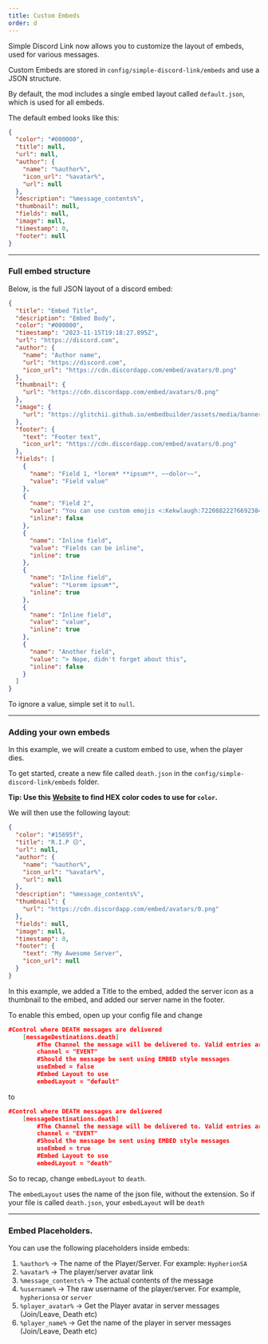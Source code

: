 ```yaml
---
title: Custom Embeds
order: d
---
```


Simple Discord Link now allows you to customize the layout of embeds, used for various messages.

Custom Embeds are stored in `config/simple-discord-link/embeds` and use a JSON structure.

By default, the mod includes a single embed layout called `default.json`, which is used for all embeds.


The default embed looks like this:

```json
{
  "color": "#000000",
  "title": null,
  "url": null,
  "author": {
    "name": "%author%",
    "icon_url": "%avatar%",
    "url": null
  },
  "description": "%message_contents%",
  "thumbnail": null,
  "fields": null,
  "image": null,
  "timestamp": 0,
  "footer": null
}
```

***

### Full embed structure

Below, is the full JSON layout of a discord embed:

```json
{
  "title": "Embed Title",
  "description": "Embed Body",
  "color": "#000000",
  "timestamp": "2023-11-15T19:18:27.895Z",
  "url": "https://discord.com",
  "author": {
    "name": "Author name",
    "url": "https://discord.com",
    "icon_url": "https://cdn.discordapp.com/embed/avatars/0.png"
  },
  "thumbnail": {
    "url": "https://cdn.discordapp.com/embed/avatars/0.png"
  },
  "image": {
    "url": "https://glitchii.github.io/embedbuilder/assets/media/banner.png"
  },
  "footer": {
    "text": "Footer text",
    "icon_url": "https://cdn.discordapp.com/embed/avatars/0.png"
  },
  "fields": [
    {
      "name": "Field 1, *lorem* **ipsum**, ~~dolor~~",
      "value": "Field value"
    },
    {
      "name": "Field 2",
      "value": "You can use custom emojis <:Kekwlaugh:722088222766923847>. <:GangstaBlob:742256196295065661>",
      "inline": false
    },
    {
      "name": "Inline field",
      "value": "Fields can be inline",
      "inline": true
    },
    {
      "name": "Inline field",
      "value": "*Lorem ipsum*",
      "inline": true
    },
    {
      "name": "Inline field",
      "value": "value",
      "inline": true
    },
    {
      "name": "Another field",
      "value": "> Nope, didn't forget about this",
      "inline": false
    }
  ]
}
```

To ignore a value, simple set it to `null`.

***

### Adding your own embeds

In this example, we will create a custom embed to use, when the player dies.

To get started, create a new file called `death.json` in the `config/simple-discord-link/embeds` folder.

**Tip: Use this [Website](https://www.color-hex.com/) to find HEX color codes to use for `color`.**

We will then use the following layout:

```json
{
  "color": "#15695f",
  "title": "R.I.P 😔",
  "url": null,
  "author": {
    "name": "%author%",
    "icon_url": "%avatar%",
    "url": null
  },
  "description": "%message_contents%",
  "thumbnail": {
    "url": "https://cdn.discordapp.com/embed/avatars/0.png"
  },
  "fields": null,
  "image": null,
  "timestamp": 0,
  "footer": {
    "text": "My Awesome Server",
    "icon_url": null
  }
}
```

In this example, we added a Title to the embed, added the server icon as a thumbnail to the embed, and added our server name in the footer.

To enable this embed, open up your config file and change

```json
#Control where DEATH messages are delivered
	[messageDestinations.death]
		#The Channel the message will be delivered to. Valid entries are CHAT, EVENT, CONSOLE
		channel = "EVENT"
		#Should the message be sent using EMBED style messages
		useEmbed = false
		#Embed Layout to use
		embedLayout = "default"
```

to

```json
#Control where DEATH messages are delivered
	[messageDestinations.death]
		#The Channel the message will be delivered to. Valid entries are CHAT, EVENT, CONSOLE
		channel = "EVENT"
		#Should the message be sent using EMBED style messages
		useEmbed = true
		#Embed Layout to use
		embedLayout = "death"
```

So to recap, change `embedLayout` to `death`.

The `embedLayout` uses the name of the json file, without the extension. So if your file is called `death.json`, your `embedLayout` will be `death`

***

### Embed Placeholders.

You can use the following placeholders inside embeds:

1) `%author%` -> The name of the Player/Server. For example: `HypherionSA`
2) `%avatar%` -> The player/server avatar link
3) `%message_contents%` -> The actual contents of the message
4) `%username%` -> The raw username of the player/server. For example, `hypherionsa` or `server`
5) `%player_avatar%` -> Get the Player avatar in server messages (Join/Leave, Death etc)
6) `%player_name%` -> Get the name of the player in server messages (Join/Leave, Death etc)